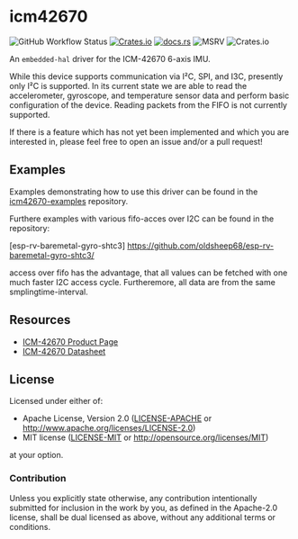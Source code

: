 # icm42670

![GitHub Workflow Status](https://img.shields.io/github/actions/workflow/status/jessebraham/icm42670/ci.yaml?label=CI&logo=github&style=flat-square)
[![Crates.io](https://img.shields.io/crates/v/icm42670?color=C96329&logo=Rust&style=flat-square)](https://crates.io/crates/icm42670)
[![docs.rs](https://img.shields.io/docsrs/icm42670?color=C96329&logo=rust&style=flat-square)](https://docs.rs/icm42670)
![MSRV](https://img.shields.io/badge/MSRV-1.56-blue?style=flat-square)
![Crates.io](https://img.shields.io/crates/l/icm42670?style=flat-square)

An `embedded-hal` driver for the ICM-42670 6-axis IMU.

While this device supports communication via I²C, SPI, and I3C, presently only I²C is supported. In its current state we are able to read the accelerometer, gyroscope, and temperature sensor data and perform basic configuration of the device. Reading packets from the FIFO is not currently supported.

If there is a feature which has not yet been implemented and which you are interested in, please feel free to open an issue and/or a pull request!

## Examples

Examples demonstrating how to use this driver can be found in the [icm42670-examples] repository.

[icm42670-examples]: https://github.com/jessebraham/icm42670-examples

Furthere examples with various fifo-acces over I2C can be found in the repository:

[esp-rv-baremetal-gyro-shtc3] https://github.com/oldsheep68/esp-rv-baremetal-gyro-shtc3/

access over fifo has the advantage, that all values can be fetched with one much faster I2C access cycle. Furtheremore, all data are from the same smplingtime-interval.

## Resources

- [ICM-42670 Product Page](https://invensense.tdk.com/products/motion-tracking/6-axis/icm-42670-P/)
- [ICM-42670 Datasheet](https://3cfeqx1hf82y3xcoull08ihx-wpengine.netdna-ssl.com/wp-content/uploads/2021/07/DS-000451-ICM-42670-P-v1.0.pdf)

## License

Licensed under either of:

- Apache License, Version 2.0 ([LICENSE-APACHE](LICENSE-APACHE) or http://www.apache.org/licenses/LICENSE-2.0)
- MIT license ([LICENSE-MIT](LICENSE-MIT) or http://opensource.org/licenses/MIT)

at your option.

### Contribution

Unless you explicitly state otherwise, any contribution intentionally submitted for inclusion in
the work by you, as defined in the Apache-2.0 license, shall be dual licensed as above, without
any additional terms or conditions.
